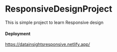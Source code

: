 # ResponsiveDesignProject

This is simple project to learn Responsive design 

#### Deployment

https://datainsightsresponsive.netlify.app/
